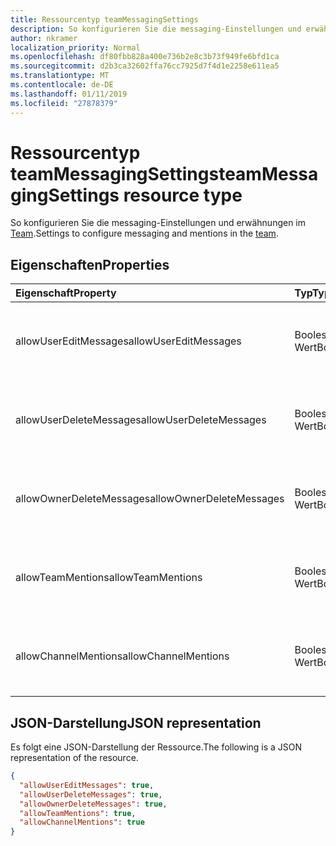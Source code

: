 ```yaml
---
title: Ressourcentyp teamMessagingSettings
description: So konfigurieren Sie die messaging-Einstellungen und erwähnungen im Team.
author: nkramer
localization_priority: Normal
ms.openlocfilehash: df80fbb828a400e736b2e8c3b73f949fe6bfd1ca
ms.sourcegitcommit: d2b3ca32602ffa76cc7925d7f4d1e2258e611ea5
ms.translationtype: MT
ms.contentlocale: de-DE
ms.lasthandoff: 01/11/2019
ms.locfileid: "27878379"
---
```

# <a name="teammessagingsettings-resource-type"></a><span data-ttu-id="02917-103">Ressourcentyp teamMessagingSettings</span><span class="sxs-lookup"><span data-stu-id="02917-103">teamMessagingSettings resource type</span></span>



<span data-ttu-id="02917-104">So konfigurieren Sie die messaging-Einstellungen und erwähnungen im [Team](team.md).</span><span class="sxs-lookup"><span data-stu-id="02917-104">Settings to configure messaging and mentions in the [team](team.md).</span></span>

## <a name="properties"></a><span data-ttu-id="02917-105">Eigenschaften</span><span class="sxs-lookup"><span data-stu-id="02917-105">Properties</span></span>
| <span data-ttu-id="02917-106">Eigenschaft</span><span class="sxs-lookup"><span data-stu-id="02917-106">Property</span></span>     | <span data-ttu-id="02917-107">Typ</span><span class="sxs-lookup"><span data-stu-id="02917-107">Type</span></span>   |<span data-ttu-id="02917-108">Beschreibung</span><span class="sxs-lookup"><span data-stu-id="02917-108">Description</span></span>|
|:---------------|:--------|:----------|
|<span data-ttu-id="02917-109">allowUserEditMessages</span><span class="sxs-lookup"><span data-stu-id="02917-109">allowUserEditMessages</span></span>|<span data-ttu-id="02917-110">Boolescher Wert</span><span class="sxs-lookup"><span data-stu-id="02917-110">Boolean</span></span>|<span data-ttu-id="02917-111">Wenn es sich bei Festlegung auf true können Benutzer ihre Nachrichten bearbeiten kann.</span><span class="sxs-lookup"><span data-stu-id="02917-111">If set to true, users can edit their messages.</span></span>|
|<span data-ttu-id="02917-112">allowUserDeleteMessages</span><span class="sxs-lookup"><span data-stu-id="02917-112">allowUserDeleteMessages</span></span>|<span data-ttu-id="02917-113">Boolescher Wert</span><span class="sxs-lookup"><span data-stu-id="02917-113">Boolean</span></span>|<span data-ttu-id="02917-114">Bei Festlegung auf true können Benutzer ihre Nachrichten löschen kann.</span><span class="sxs-lookup"><span data-stu-id="02917-114">If set to true, users can delete their messages.</span></span>|
|<span data-ttu-id="02917-115">allowOwnerDeleteMessages</span><span class="sxs-lookup"><span data-stu-id="02917-115">allowOwnerDeleteMessages</span></span>|<span data-ttu-id="02917-116">Boolescher Wert</span><span class="sxs-lookup"><span data-stu-id="02917-116">Boolean</span></span>|<span data-ttu-id="02917-117">Bei Festlegung auf "true" Websitebesitzer eine beliebige Nachricht löschen kann.</span><span class="sxs-lookup"><span data-stu-id="02917-117">If set to true, owners can delete any message.</span></span>|
|<span data-ttu-id="02917-118">allowTeamMentions</span><span class="sxs-lookup"><span data-stu-id="02917-118">allowTeamMentions</span></span>|<span data-ttu-id="02917-119">Boolescher Wert</span><span class="sxs-lookup"><span data-stu-id="02917-119">Boolean</span></span>|<span data-ttu-id="02917-120">Wenn Festlegung auf "true", "@team erwähnungen sind zulässig.</span><span class="sxs-lookup"><span data-stu-id="02917-120">If set to true, @team mentions are allowed.</span></span>|
|<span data-ttu-id="02917-121">allowChannelMentions</span><span class="sxs-lookup"><span data-stu-id="02917-121">allowChannelMentions</span></span>|<span data-ttu-id="02917-122">Boolescher Wert</span><span class="sxs-lookup"><span data-stu-id="02917-122">Boolean</span></span>|<span data-ttu-id="02917-123">Wenn Festlegung auf "true", "@channel erwähnungen sind zulässig.</span><span class="sxs-lookup"><span data-stu-id="02917-123">If set to true, @channel mentions are allowed.</span></span>|

## <a name="json-representation"></a><span data-ttu-id="02917-124">JSON-Darstellung</span><span class="sxs-lookup"><span data-stu-id="02917-124">JSON representation</span></span>

<span data-ttu-id="02917-125">Es folgt eine JSON-Darstellung der Ressource.</span><span class="sxs-lookup"><span data-stu-id="02917-125">The following is a JSON representation of the resource.</span></span>

<!-- {
  "blockType": "resource",
  "@odata.type": "microsoft.graph.teamMessagingSettings"
}-->

```json
{
  "allowUserEditMessages": true,
  "allowUserDeleteMessages": true,
  "allowOwnerDeleteMessages": true,
  "allowTeamMentions": true,
  "allowChannelMentions": true    
}
```

<!-- uuid: 8fcb5dbc-d5aa-4681-8e31-b001d5168d79
2015-10-25 14:57:30 UTC -->
<!-- {
  "type": "#page.annotation",
  "description": "team's messagingSettings resource",
  "keywords": "",
  "section": "documentation",
  "tocPath": ""
}-->
